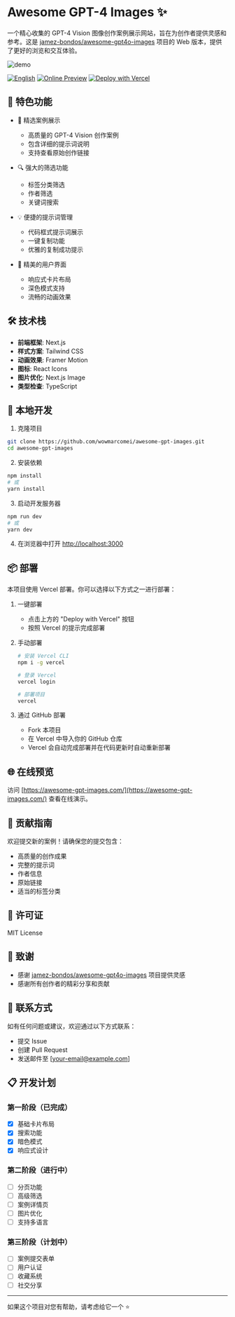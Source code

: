 # Awesome GPT-4 Images ✨

一个精心收集的 GPT-4 Vision 图像创作案例展示网站，旨在为创作者提供灵感和参考。这是 [jamez-bondos/awesome-gpt4o-images](https://github.com/jamez-bondos/awesome-gpt4o-images) 项目的 Web 版本，提供了更好的浏览和交互体验。

![demo](https://raw.githubusercontent.com/wowmarcomei/awesome-gpt-images/main/media/screen.gif)

[![English](https://img.shields.io/badge/English-View-blue)](README_EN.md)
[![Online Preview](https://img.shields.io/badge/预览-awesome--gpt--images-green)](https://awesome-gpt-images.com)
[![Deploy with Vercel](https://vercel.com/button)](https://vercel.com/new/clone?repository-url=https%3A%2F%2Fgithub.com%2Fwowmarcomei%2Fawesome-gpt-images)

## 🌟 特色功能

- 📸 精选案例展示
  - 高质量的 GPT-4 Vision 创作案例
  - 包含详细的提示词说明
  - 支持查看原始创作链接

- 🔍 强大的筛选功能
  - 标签分类筛选
  - 作者筛选
  - 关键词搜索

- 💡 便捷的提示词管理
  - 代码框式提示词展示
  - 一键复制功能
  - 优雅的复制成功提示

- 🎨 精美的用户界面
  - 响应式卡片布局
  - 深色模式支持
  - 流畅的动画效果

## 🛠️ 技术栈

- **前端框架**: Next.js
- **样式方案**: Tailwind CSS
- **动画效果**: Framer Motion
- **图标**: React Icons
- **图片优化**: Next.js Image
- **类型检查**: TypeScript

## 🚀 本地开发

1. 克隆项目
```bash
git clone https://github.com/wowmarcomei/awesome-gpt-images.git
cd awesome-gpt-images
```

2. 安装依赖
```bash
npm install
# 或
yarn install
```

3. 启动开发服务器
```bash
npm run dev
# 或
yarn dev
```

4. 在浏览器中打开 [http://localhost:3000](http://localhost:3000)

## 📦 部署

本项目使用 Vercel 部署。你可以选择以下方式之一进行部署：

1. 一键部署
   - 点击上方的 "Deploy with Vercel" 按钮
   - 按照 Vercel 的提示完成部署

2. 手动部署
   ```bash
   # 安装 Vercel CLI
   npm i -g vercel
   
   # 登录 Vercel
   vercel login
   
   # 部署项目
   vercel
   ```

3. 通过 GitHub 部署
   - Fork 本项目
   - 在 Vercel 中导入你的 GitHub 仓库
   - Vercel 会自动完成部署并在代码更新时自动重新部署

## 🌐 在线预览

访问 [https://awesome-gpt-images.com/](https://awesome-gpt-images.com/) 查看在线演示。

## 🤝 贡献指南

欢迎提交新的案例！请确保您的提交包含：

- 高质量的创作成果
- 完整的提示词
- 作者信息
- 原始链接
- 适当的标签分类

## 📝 许可证

MIT License

## 💖 致谢

- 感谢 [jamez-bondos/awesome-gpt4o-images](https://github.com/jamez-bondos/awesome-gpt4o-images) 项目提供灵感
- 感谢所有创作者的精彩分享和贡献

## 📮 联系方式

如有任何问题或建议，欢迎通过以下方式联系：

- 提交 Issue
- 创建 Pull Request
- 发送邮件至 [your-email@example.com]

## 📋 开发计划

### 第一阶段（已完成）
- [x] 基础卡片布局
- [x] 搜索功能
- [x] 暗色模式
- [x] 响应式设计

### 第二阶段（进行中）
- [ ] 分页功能
- [ ] 高级筛选
- [ ] 案例详情页
- [ ] 图片优化
- [ ] 支持多语言

### 第三阶段（计划中）
- [ ] 案例提交表单
- [ ] 用户认证
- [ ] 收藏系统
- [ ] 社交分享

---

如果这个项目对您有帮助，请考虑给它一个 ⭐️ 